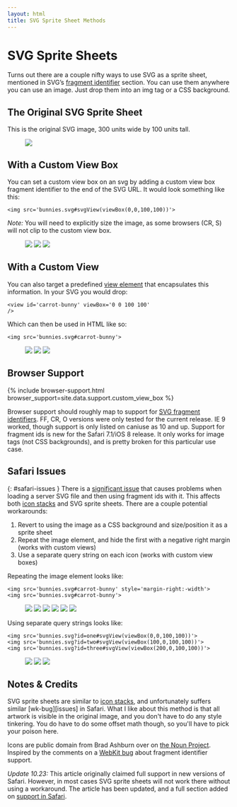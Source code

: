 ```yaml
---
layout: html
title: SVG Sprite Sheet Methods
---
```

[svg-fragment-ids]: http://www.w3.org/TR/SVG/linking.html#SVGFragmentIdentifiers
[svg-view]: http://www.w3.org/TR/SVG/linking.html#ViewElement
[can-i-use]: http://caniuse.com/#feat=svg-fragment
[wk-bug]: https://bugs.webkit.org/show_bug.cgi?id=137328
[icon-stacks]: http://simurai.com/blog/2012/04/02/svg-stacks/
[bashburn]: http://thenounproject.com/bashburn/
[original-bug]: https://bugs.webkit.org/show_bug.cgi?id=91790

# SVG Sprite Sheets

Turns out there are a couple nifty ways to use SVG as a sprite sheet, mentioned in SVG&rsquo;s [fragment identifier][svg-fragment-ids] section. You can use them anywhere you can use an image. Just drop them into an img tag or a CSS background.

## The Original SVG Sprite Sheet

This is the original SVG image, 300 units wide by 100 units tall.

<figure>
<img class='icon triple' src='resources/bunny-sprite-sheet.svg'>
</figure>

## With a Custom View Box

You can set a custom view box on an svg by adding a custom view box fragment identifier to the end of the SVG URL. It would look something like this:

<code>&lt;img&nbsp;src='bunnies.svg#svgView(viewBox(0,0,100,100))'&gt;</code>

<em>Note:</em> You will need to explicitly size the image, as some browsers (CR, S) will not clip to the custom view box.

<figure>
<img class='icon single' src='resources/bunny-sprite-sheet.svg#svgView(viewBox(0,0,100,100))'>
<img class='icon single' src='resources/bunny-sprite-sheet.svg#svgView(viewBox(100,0,100,100))'>
<img class='icon single' src='resources/bunny-sprite-sheet.svg#svgView(viewBox(200,0,100,100))'>
</figure>

## With a Custom View

You can also target a predefined [view element][svg-view] that encapsulates this information. In your SVG you would drop:

<code>&lt;view id='carrot-bunny' viewBox='0 0 100 100' /&gt;</code>

Which can then be used in HTML like so:

<code>&lt;img src='bunnies.svg#carrot-bunny'&gt;</code>

<figure>
<img class='icon single' src='resources/bunny-sprite-sheet.svg#carrot-bunny'>
<img class='icon single' src='resources/bunny-sprite-sheet.svg#happy-bunny'>
<img class='icon single' src='resources/bunny-sprite-sheet.svg#sad-bunny'>
</figure>

## Browser Support

{% include browser-support.html browser_support=site.data.support.custom_view_box %}

Browser support should roughly map to support for [SVG fragment identifiers][can-i-use]. FF, CR, O versions were only tested for the current release. IE 9 worked, though support is only listed on caniuse as 10 and up. Support for fragment ids is new for the Safari 7.1/iOS 8 release. It only works for image tags (not CSS backgrounds), and is pretty broken for this particular use case.

## Safari Issues
{: #safari-issues }
There is a [significant issue][wk-bug] that causes problems when loading a server SVG file and then using fragment ids with it. This affects both [icon stacks][icon-stacks] and SVG sprite sheets. There are a couple potential workarounds:

1. Revert to using the image as a CSS background and size/position it as a sprite sheet
2. Repeat the image element, and hide the first with a negative right margin (works with custom views)
3. Use a separate query string on each icon (works with custom view boxes)

Repeating the image element looks like:

    <img src='bunnies.svg#carrot-bunny' style='margin-right:-width'>
    <img src='bunnies.svg#carrot-bunny'>

<figure>
<img class='icon single hack' src='resources/bunny-sprite-sheet.svg#carrot-bunny'>
<img class='icon single' src='resources/bunny-sprite-sheet.svg#carrot-bunny'>
<img class='icon single hack' src='resources/bunny-sprite-sheet.svg#happy-bunny'>
<img class='icon single' src='resources/bunny-sprite-sheet.svg#happy-bunny'>
<img class='icon single hack' src='resources/bunny-sprite-sheet.svg#sad-bunny'>
<img class='icon single' src='resources/bunny-sprite-sheet.svg#sad-bunny'>
</figure>

Using separate query strings looks like:

    <img src='bunnies.svg?id=one#svgView(viewBox(0,0,100,100))'>
    <img src='bunnies.svg?id=two#svgView(viewBox(100,0,100,100))'>
    <img src='bunnies.svg?id=three#svgView(viewBox(200,0,100,100))'>

<figure>
<img class='icon single' src='resources/bunny-sprite-sheet.svg?id=one#svgView(viewBox(0,0,100,100))'>
<img class='icon single' src='resources/bunny-sprite-sheet.svg?id=two#svgView(viewBox(100,0,100,100))'>
<img class='icon single' src='resources/bunny-sprite-sheet.svg?id=three#svgView(viewBox(200,0,100,100))'>
</figure>

## Notes &amp; Credits

SVG sprite sheets are similar to [icon stacks][icon-stacks], and unfortunately suffers similar [wk-bug][issues] in Safari. What I like about this method is that all artwork is visible in the original image, and you don't have to do any style tinkering. You do have to do some offset math though, so you'll have to pick your poison here.

Icons are public domain from Brad Ashburn over on [the Noun Project][bashburn]. Inspired by the comments on a [WebKit bug][original-bug] about fragment identifier support.

<em>Update 10.23:</em> This article originally claimed full support in new versions of Safari. However, in most cases SVG sprite sheets will not work there without using a workaround. The article has been updated, and a full section added on [support in Safari](#safari-issues).
